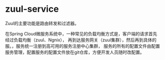 # zuul-service

Zuul的主要功能是路由转发和过滤器。

在Spring Cloud微服务系统中，一种常见的负载均衡方式是，客户端的请求首先经过负载均衡（zuul、Ngnix），
再到达服务网关（zuul集群），然后再到具体的服。，服务统一注册到高可用的服务注册中心集群，
服务的所有的配置文件由配置服务管理，配置服务的配置文件放在git仓库，方便开发人员随时改配置。